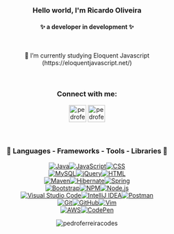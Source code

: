 <h3 align="center">Hello world, I'm Ricardo Oliveira</h3>
<h4 align="center">✨ a developer in development ✨</h4>
<br>
<p align="center">📖  I’m currently studying Eloquent Javascript (https://eloquentjavascript.net/)</p>
<br>
<h3 align="center">Connect with me:</h3>
<p align="center">
<a href="https://www.linkedin.com/in/ricard0oliveira" target="blank"><img src="https://upload.wikimedia.org/wikipedia/commons/thumb/f/f8/LinkedIn_icon_circle.svg/2048px-LinkedIn_icon_circle.svg.png" alt="pedroferreiracodes" height="40" width="40" /></a>
 <a href="mailto:oliveiradevcode@gmail.com" target="blank"><img src="https://static.vecteezy.com/system/resources/previews/016/716/465/original/gmail-icon-free-png.png" alt="pedroferreiracodes" height="40" width="40" /></a>
</p>
<br>
<h3 align="center">🚀 Languages - Frameworks - Tools - Libraries 🚀</h3>
<div align="center" style="display: flex; flex-direction: column; align-items: center;">
  <div style="display: flex; justify-content: center;">
    <a href="https://www.java.com" target="_blank" rel="noreferrer">
      <img src="https://skillicons.dev/icons?i=java" alt="Java" />
    </a>
    <a href="https://developer.mozilla.org/en-US/docs/Web/JavaScript" target="_blank" rel="noreferrer">
      <img src="https://skillicons.dev/icons?i=javascript" alt="JavaScript" />
    </a>
    <a href="https://www.w3schools.com/css/" target="_blank" rel="noreferrer">
      <img src="https://skillicons.dev/icons?i=css" alt="CSS" />
    </a>
  </div>
  <div style="display: flex; justify-content: center;">
    <a href="https://www.mysql.com/" target="_blank" rel="noreferrer">
      <img src="https://skillicons.dev/icons?i=mysql" alt="MySQL" />
    </a>
    <a href="https://jquery.com/" target="_blank" rel="noreferrer">
      <img src="https://skillicons.dev/icons?i=jquery" alt="jQuery" />
    </a>
    <a href="https://www.w3.org/html/" target="_blank" rel="noreferrer">
      <img src="https://skillicons.dev/icons?i=html" alt="HTML" />
    </a>
  </div>
  <div style="display: flex; justify-content: center;">
    <a href="https://maven.apache.org/" target="_blank" rel="noreferrer">
      <img src="https://skillicons.dev/icons?i=maven" alt="Maven" />
    </a>
    <a href="https://hibernate.org/" target="_blank" rel="noreferrer">
      <img src="https://skillicons.dev/icons?i=hibernate" alt="Hibernate" />
    </a>
    <a href="https://spring.io/" target="_blank" rel="noreferrer">
      <img src="https://skillicons.dev/icons?i=spring" alt="Spring" />
    </a>
  </div>
  <div style="display: flex; justify-content: center;">
    <a href="https://getbootstrap.com/" target="_blank" rel="noreferrer">
      <img src="https://skillicons.dev/icons?i=bootstrap" alt="Bootstrap" />
    </a>
    <a href="https://www.npmjs.com/" target="_blank" rel="noreferrer">
      <img src="https://skillicons.dev/icons?i=npm" alt="NPM" />
    </a>
    <a href="https://nodejs.org/" target="_blank" rel="noreferrer">
      <img src="https://skillicons.dev/icons?i=nodejs" alt="Node.js" />
    </a>
  </div>
  <div style="display: flex; justify-content: center;">
    <a href="https://code.visualstudio.com/" target="_blank" rel="noreferrer">
      <img src="https://skillicons.dev/icons?i=vscode" alt="Visual Studio Code" />
    </a>
    <a href="https://www.jetbrains.com/idea/" target="_blank" rel="noreferrer">
      <img src="https://skillicons.dev/icons?i=idea" alt="IntelliJ IDEA" />
    </a>
    <a href="https://www.postman.com/" target="_blank" rel="noreferrer">
      <img src="https://skillicons.dev/icons?i=postman" alt="Postman" />
    </a>
  </div>
  <div style="display: flex; justify-content: center;">
    <a href="https://git-scm.com/" target="_blank" rel="noreferrer">
      <img src="https://skillicons.dev/icons?i=git" alt="Git" />
    </a>
    <a href="https://github.com/" target="_blank" rel="noreferrer">
      <img src="https://skillicons.dev/icons?i=github" alt="GitHub" />
    </a>
    <a href="https://www.vim.org/" target="_blank" rel="noreferrer">
      <img src="https://skillicons.dev/icons?i=vim" alt="Vim" />
    </a>
  </div>
  <div style="display: flex; justify-content: center;">
    <a href="https://aws.amazon.com/" target="_blank" rel="noreferrer">
      <img src="https://skillicons.dev/icons?i=aws" alt="AWS" />
    </a>
    <a href="https://codepen.io/" target="_blank" rel="noreferrer">
      <img src="https://skillicons.dev/icons?i=codepen" alt="CodePen" />
    </a>
  </div>
</div>


<p align="center">
  <img src="https://github-readme-stats.vercel.app/api/top-langs?username=pedroferreiracodes&show_icons=true&locale=en&layout=compact" alt="pedroferreiracodes" />
</p>
